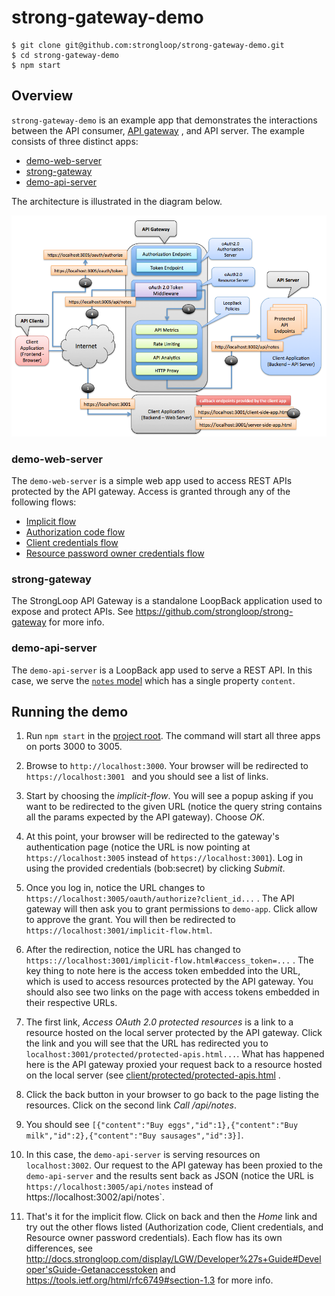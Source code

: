 # strong-gateway-demo

```
$ git clone git@github.com:strongloop/strong-gateway-demo.git
$ cd strong-gateway-demo
$ npm start
```

## Overview

`strong-gateway-demo` is an example app that demonstrates the interactions
between the API consumer, [API gateway](https://github.com/strongloop/strong-gateway)
, and API server. The example consists of three distinct apps:

- [demo-web-server](#demo-web-server)
- [strong-gateway](#strong-gateway)
- [demo-api-server](#demo-api-server)

The architecture is illustrated in the diagram below.

![demo](docs/demo.png)

### demo-web-server

The `demo-web-server` is a simple web app used to access REST APIs protected by
the API gateway. Access is granted through any of the following flows:

- [Implicit flow](http://docs.strongloop.com/display/LGW/Developer%27s+Guide#Developer'sGuide-Implicitgrant)
- [Authorization code flow](http://docs.strongloop.com/display/LGW/Developer%27s+Guide#Developer'sGuide-Authorizationcodegrant)
- [Client credentials flow](http://docs.strongloop.com/display/LGW/Developer%27s+Guide#Developer'sGuide-Clientcredentialsgrant)
- [Resource password owner credentials flow](http://docs.strongloop.com/display/LGW/Developer%27s+Guide#Developer'sGuide-Resourceownerpasswordcredentialsgrant)

### strong-gateway

The StrongLoop API Gateway is a standalone LoopBack application used to expose
and protect APIs. See https://github.com/strongloop/strong-gateway for more
info.

### demo-api-server

The `demo-api-server` is a LoopBack app used to serve a REST API. In this case,
we serve the [`notes` model](/demo-api-server/common/models/note.json) which has
a single property `content`.

## Running the demo

1. Run `npm start` in the [project root](/). The command will start all three
apps on ports 3000 to 3005.

2. Browse to `http://localhost:3000`. Your browser will be redirected to `https://localhost:3001 `
and you should see a list of links.

3. Start by choosing the *implicit-flow*. You will see a popup asking if you
want to be redirected to the given URL (notice the query string contains all the
params expected by the API gateway). Choose *OK*.

4. At this point, your browser will be redirected to the gateway's
authentication page (notice the URL is now pointing at `https://localhost:3005` instead
of `https://localhost:3001`). Log in using the provided credentials (bob:secret) by
clicking *Submit*.

5. Once you log in, notice the URL changes to `https://localhost:3005/oauth/authorize?client_id...`
. The API gateway will then ask you to grant permissions to `demo-app`.  Click
allow to approve the grant. You will then be redirected to `https://localhost:3001/implicit-flow.html`.

6. After the redirection, notice the URL has changed to `https:://localhost:3001/implicit-flow.html#access_token=...`
. The key thing to note here is the access token embedded into the URL, which
is used to access resources protected by the API gateway. You should also see
two links on the page with access tokens embedded in their respective URLs.

7. The first link, *Access OAuth 2.0 protected resources* is a link to a
resource hosted on the local server protected by the API gateway. Click the link
and you will see that the URL has redirected you to `localhost:3001/protected/protected-apis.html...`.
What has happened here is the API gateway proxied your request back to a
resource hosted on the local server (see [client/protected/protected-apis.html](/demo-web-server/client/protected/protected-apis.html)
.

8. Click the back button in your browser to go back to the page listing the
resources. Click on the second link *Call /api/notes*.

9. You should see `[{"content":"Buy eggs","id":1},{"content":"Buy milk","id":2},{"content":"Buy sausages","id":3}]`.

10. In this case, the `demo-api-server` is serving resources on `localhost:3002`.
Our request to the API gateway has been proxied to the `demo-api-server` and
the results sent back as JSON (notice the URL is `https://localhost:3005/api/notes`
instead of https://localhost:3002/api/notes`.

11. That's it for the implicit flow. Click on back and then the *Home* link and
try out the other flows listed (Authorization code, Client credentials, and
Resource owner password credentials). Each flow has its own differences, see http://docs.strongloop.com/display/LGW/Developer%27s+Guide#Developer'sGuide-Getanaccesstoken and https://tools.ietf.org/html/rfc6749#section-1.3 for more info.

